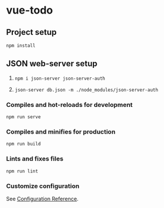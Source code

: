 # vue-todo

## Project setup
```
npm install
```
## JSON web-server setup
1.  ```
    npm i json-server json-server-auth
    ```
2.  ```
    json-server db.json -m ./node_modules/json-server-auth
    ```

### Compiles and hot-reloads for development
```
npm run serve
```

### Compiles and minifies for production
```
npm run build
```

### Lints and fixes files
```
npm run lint
```

### Customize configuration
See [Configuration Reference](https://cli.vuejs.org/config/).
